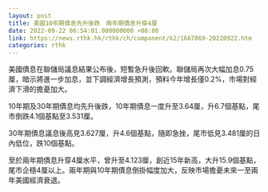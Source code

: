 ```yaml
---
layout: post
title: 美國10年期債息先升後跌　兩年期債息升穿4厘
date: 2022-09-22 06:54:01.000000000 +08:00
link: https://news.rthk.hk/rthk/ch/component/k2/1667869-20220922.htm
categories: rthk
---
```


美國債息在聯儲局議息結果公布後，短暫急升後回軟。聯儲局再次大幅加息0.75厘，暗示將進一步加息，並下調經濟增長預測，預料今年增長僅0.2%，市場對經濟下滑的擔憂加大。

10年期及30年期債息均先升後跌，10年期債息一度升至3.64厘，升6.7個基點，尾市倒跌4.1個基點至3.531厘。

30年期債息議息後高見3.627厘，升4.6個基點，隨即急挫，尾市低見3.481厘的日內低位，跌10個基點。

至於兩年期債息升穿4厘水平，曾升至4.123厘，創近15年新高，大升15.9個基點，尾市企穩4厘以上。兩年期與10年期債息倒掛幅度加大，反映市場擔憂未來一至兩年美國經濟衰退。
